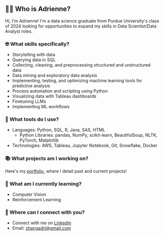 ## 🤷‍♀️ **Who** is Adrienne?

Hi, I'm Adrienne! I'm a data science graduate from Purdue University's class of 2024 looking for opportunities to expand my skills in Data Scientist/Data Analyst roles.

### 🤓 What **skills** specifically?
* Storytelling with data
* Querying data in SQL
* Collecting, cleaning, and preprocessing structured and unstructured data
* Data mining and exploratory data analysis
* Implementing, testing, and optimizing machine learning tools for predictive analysis
* Process automation and scripting using Python
* Visualizing data with Tableau dashboards
* Finetuning LLMs
* Implementing ML workflows

### 🧰 What **tools** do I use?
* Languages: Python, SQL, R, Java, SAS, HTML
  * Python Libraries: pandas, NumPy, scikit-learn, BeautifulSoup, NLTK, PyTorch, Matplotlib
* Technologies: AWS, Tableau, Jupyter Notebook, Git, Snowflake, Docker

### 📚 What **projects** am I working on?
Here's my [portfolio](https://github.com/AdrienneZhang/Portfolio), where I detail past and current projects!

### 🌱 What am I currently **learning**?
* Computer Vision
* Reinforcement Learning

### 📧 Where can I **connect** with you?
* Connect with me on [LinkedIn](https://www.linkedin.com/in/ad-zhang/)
* Email: zhangadri@gmail.com

